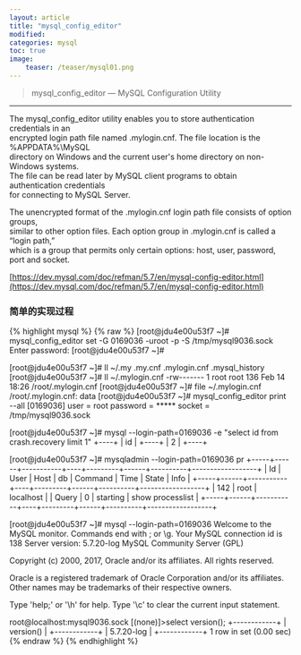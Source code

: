 ```yaml
---
layout: article
title: "mysql_config_editor"
modified:
categories: mysql
toc: true
image:
    teaser: /teaser/mysql01.png
---
```

> mysql_config_editor — MySQL Configuration Utility

---    
The mysql_config_editor utility enables you to store authentication credentials in an      
encrypted login path file named .mylogin.cnf. The file location is the %APPDATA%\MySQL      
directory on Windows and the current user's home directory on non-Windows systems.        
The file can be read later by MySQL client programs to obtain authentication credentials       
for connecting to MySQL Server.    
   
The unencrypted format of the .mylogin.cnf login path file consists of option groups,    
similar to other option files. Each option group in .mylogin.cnf is called a “login path,”    
which is a group that permits only certain options: host, user, password, port and socket.        

[https://dev.mysql.com/doc/refman/5.7/en/mysql-config-editor.html](https://dev.mysql.com/doc/refman/5.7/en/mysql-config-editor.html)  

### 简单的实现过程  
{% highlight mysql %}
{% raw %}
[root@jdu4e00u53f7 ~]# mysql_config_editor  set -G 0169036 -uroot -p -S /tmp/mysql9036.sock  
Enter password: 
[root@jdu4e00u53f7 ~]#

[root@jdu4e00u53f7 ~]# ll ~/.my
.my.cnf         .mylogin.cnf    .mysql_history  
[root@jdu4e00u53f7 ~]# ll ~/.mylogin.cnf 
-rw------- 1 root root 136 Feb 14 18:26 /root/.mylogin.cnf
[root@jdu4e00u53f7 ~]# file  ~/.mylogin.cnf      
/root/.mylogin.cnf: data
[root@jdu4e00u53f7 ~]# mysql_config_editor print --all 
[0169036]
user = root
password = *****
socket = /tmp/mysql9036.sock

[root@jdu4e00u53f7 ~]# mysql --login-path=0169036 -e "select id from crash.recovery limit 1" 
+----+
| id |
+----+
|  2 |
+----+

[root@jdu4e00u53f7 ~]# mysqladmin --login-path=0169036 pr
+-----+------+-----------+----+---------+------+----------+------------------+
| Id  | User | Host      | db | Command | Time | State    | Info             |
+-----+------+-----------+----+---------+------+----------+------------------+
| 142 | root | localhost |    | Query   | 0    | starting | show processlist |
+-----+------+-----------+----+---------+------+----------+------------------+


[root@jdu4e00u53f7 ~]# mysql --login-path=0169036
Welcome to the MySQL monitor.  Commands end with ; or \g.
Your MySQL connection id is 138
Server version: 5.7.20-log MySQL Community Server (GPL)

Copyright (c) 2000, 2017, Oracle and/or its affiliates. All rights reserved.

Oracle is a registered trademark of Oracle Corporation and/or its
affiliates. Other names may be trademarks of their respective
owners.

Type 'help;' or '\h' for help. Type '\c' to clear the current input statement.

root@localhost:mysql9036.sock [(none)]>select version();
+------------+
| version()  |
+------------+
| 5.7.20-log |
+------------+
1 row in set (0.00 sec)
{% endraw %}
{% endhighlight %}
